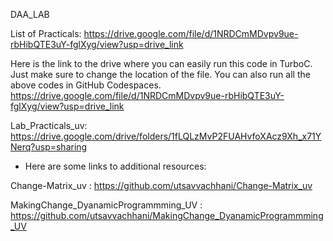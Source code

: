 DAA_LAB

List of Practicals:
https://drive.google.com/file/d/1NRDCmMDvpv9ue-rbHibQTE3uY-fglXyg/view?usp=drive_link

Here is the link to the drive where you can easily run this code in TurboC. Just make sure to change the location of the file. You can also run all the above codes in GitHub Codespaces.
https://drive.google.com/file/d/1NRDCmMDvpv9ue-rbHibQTE3uY-fglXyg/view?usp=drive_link


Lab_Practicals_uv: 
https://drive.google.com/drive/folders/1fLQLzMvP2FUAHvfoXAcz9Xh_x71YNerq?usp=sharing





- Here are some links to additional resources:

Change-Matrix_uv : 
https://github.com/utsavvachhani/Change-Matrix_uv

MakingChange_DyanamicProgrammming_UV :
https://github.com/utsavvachhani/MakingChange_DyanamicProgrammming_UV
